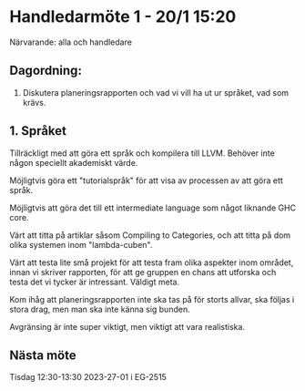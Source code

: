 # Handledarmöte 1 - 20/1 15:20

Närvarande: alla och handledare

## Dagordning:
1. Diskutera planeringsrapporten och vad vi vill ha ut ur språket,
   vad som krävs.

## 1. Språket
Tillräckligt med att göra ett språk och kompilera till LLVM.
Behöver inte någon speciellt akademiskt värde.

Möjligtvis göra ett "tutorialspråk" för att visa av processen av att göra 
ett språk.

Möjligtvis att göra det till ett intermediate language som något liknande 
GHC core.

Värt att titta på artiklar såsom Compiling to Categories, och att titta
på dom olika systemen inom "lambda-cuben".

Värt att testa lite små projekt för att testa fram olika aspekter inom 
området, innan vi skriver rapporten, för att ge gruppen en chans att utforska
och testa det vi tycker är intressant. Väldigt meta.

Kom ihåg att planeringsrapporten inte ska tas på för storts allvar, ska
följas i stora drag, men man ska inte känna sig bunden.

Avgränsing är inte super viktigt, men viktigt att vara realistiska.

## Nästa möte
Tisdag 12:30-13:30 2023-27-01 i EG-2515